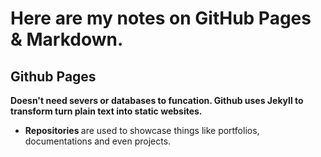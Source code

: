 <h1> Here are my notes on GitHub Pages & Markdown. </h1>

<h2> Github Pages </h2>
<b>  Doesn't need severs or databases to funcation. </b>
<b> Github uses Jekyll to transform turn plain text into static websites. </b>
 <ul>
 <li><b> Repositories </b> are used to showcase things like portfolios, documentations and even projects. </li>
</ul>
